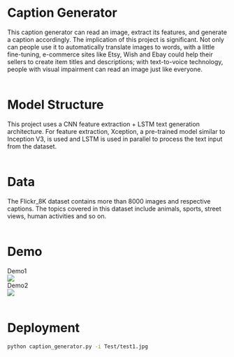 # Caption Generator
This caption generator can read an image, extract its features, and 
generate a caption accordingly. The implication of this project is 
significant. Not only can people use it to automatically translate images
to words, with a little fine-tuning, e-commerce sites like Etsy, Wish and Ebay could help their 
sellers to create item titles and descriptions; with text-to-voice technology, people with visual impairment
can read an image just like everyone.
</br> </br>

# Model Structure
This project uses a CNN feature extraction + LSTM text generation
architecture. For feature extraction, Xception, a pre-trained model
similar to Inception V3, is used and LSTM is used in parallel to process
the text input from the dataset.
 </br> </br>
 
 # Data
 The Flickr_8K dataset contains more than 8000 images and respective captions. 
 The topics covered in this dataset include animals, sports, street views, human activities
 and so on.
  </br> </br>
 
 # Demo
 Demo1  
  ![](demo2.gif)
  </br>
 Demo2  
  ![](demo1.gif)
    </br> </br>
 
 # Deployment
 ```bash
 python caption_generator.py -i Test/test1.jpg
 ```

 

 
 

